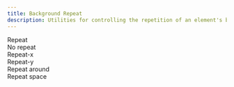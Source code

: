 ```yaml
---
title: Background Repeat
description: Utilities for controlling the repetition of an element's background image.
---
```

<div>
	<table-utility prefix="bg" property="background-repeat" class="mb-lg"></table-utility>
    <card-example>
		<div class="relative container h-full rounded-md bg-surface-1 p-24">
			<div class="absolute inset-0 bg-grid mix-blend-plus-lighter"></div>
			<div class="relative grid gap-10" style="grid-template-columns: repeat(3, minmax(0, 1fr));">
				<div class="w-150 h-150 bg-contain bg-repeat" style="background-image: url('https://source.unsplash.com/random/150')">
					<span role="status" class="vv-badge">Repeat</span>
				</div>
				<div class="w-150 h-150 bg-contain bg-no-repeat" style="background-image: url('https://source.unsplash.com/random/150')">
					<span role="status" class="vv-badge">No repeat</span>
				</div>
				<div class="w-150 h-150 bg-contain bg-repeat-x" style="background-image: url('https://source.unsplash.com/random/150')">
					<span role="status" class="vv-badge">Repeat-x</span>
				</div>
				<div class="w-150 h-150 bg-contain bg-repeat-y" style="background-image: url('https://source.unsplash.com/random/150')">
					<span role="status" class="vv-badge">Repeat-y</span>
				</div>
				<div class="w-150 h-150 bg-contain bg-repeat-round" style="background-image: url('https://source.unsplash.com/random/150')">
					<span role="status" class="vv-badge">Repeat around</span>
				</div>
				<div class="w-150 h-150 bg-contain bg-repeat-space" style="background-image: url('https://source.unsplash.com/random/150')">
					<span role="status" class="vv-badge">Repeat space</span>
				</div>
			</div>
		</div>
	</card-example>
</div>
